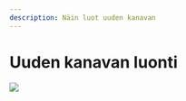```yaml
---
description: Näin luot uuden kanavan
---
```


# Uuden kanavan luonti

![](../.gitbook/assets/sidebar-menus-1.png)

